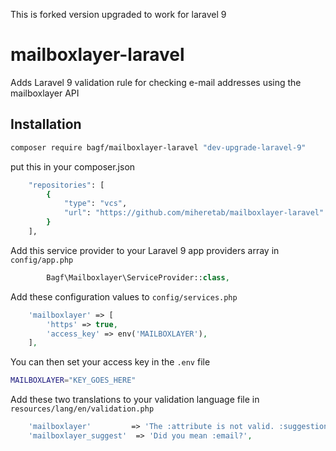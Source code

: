 This is forked version upgraded to work for laravel 9

# mailboxlayer-laravel
Adds Laravel 9 validation rule for checking e-mail addresses using the mailboxlayer API

## Installation

```sh
composer require bagf/mailboxlayer-laravel "dev-upgrade-laravel-9"
```

put this in your composer.json
```sh
    "repositories": [
        {
            "type": "vcs",
            "url": "https://github.com/miheretab/mailboxlayer-laravel"
        }
    ],
```
Add this service provider to your Laravel 9 app providers array in `config/app.php`

```php
        Bagf\Mailboxlayer\ServiceProvider::class,
```

Add these configuration values to `config/services.php`

```php
    'mailboxlayer' => [
        'https' => true,
        'access_key' => env('MAILBOXLAYER'),
    ],
```

You can then set your access key in the `.env` file

```sh
MAILBOXLAYER="KEY_GOES_HERE"
```

Add these two translations to your validation language file in `resources/lang/en/validation.php`

```php
    'mailboxlayer'         => 'The :attribute is not valid. :suggestion',
    'mailboxlayer_suggest'  => 'Did you mean :email?',
```
